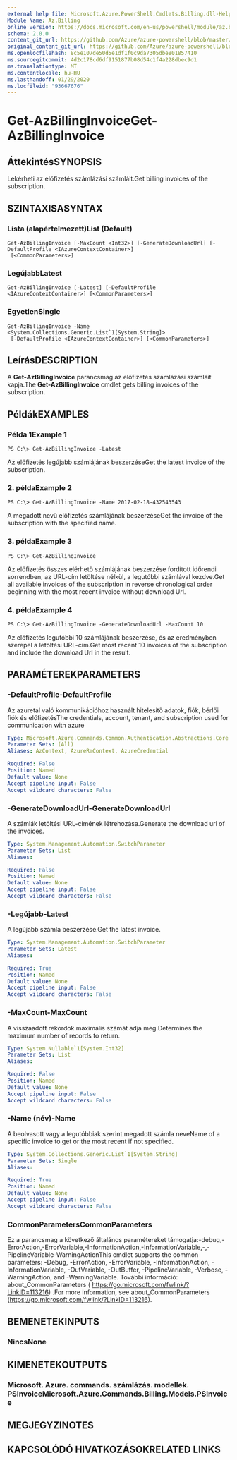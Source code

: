 ```yaml
---
external help file: Microsoft.Azure.PowerShell.Cmdlets.Billing.dll-Help.xml
Module Name: Az.Billing
online version: https://docs.microsoft.com/en-us/powershell/module/az.billing/get-azbillinginvoice
schema: 2.0.0
content_git_url: https://github.com/Azure/azure-powershell/blob/master/src/Billing/Billing/help/Get-AzBillingInvoice.md
original_content_git_url: https://github.com/Azure/azure-powershell/blob/master/src/Billing/Billing/help/Get-AzBillingInvoice.md
ms.openlocfilehash: 8c5e107de50d5e1df1f0c9da7305dbe801857410
ms.sourcegitcommit: 4d2c178cd6df9151877b08d54c1f4a228dbec9d1
ms.translationtype: MT
ms.contentlocale: hu-HU
ms.lasthandoff: 01/29/2020
ms.locfileid: "93667676"
---
```

# <span data-ttu-id="84e04-101">Get-AzBillingInvoice</span><span class="sxs-lookup"><span data-stu-id="84e04-101">Get-AzBillingInvoice</span></span>

## <span data-ttu-id="84e04-102">Áttekintés</span><span class="sxs-lookup"><span data-stu-id="84e04-102">SYNOPSIS</span></span>
<span data-ttu-id="84e04-103">Lekérheti az előfizetés számlázási számláit.</span><span class="sxs-lookup"><span data-stu-id="84e04-103">Get billing invoices of the subscription.</span></span>

## <span data-ttu-id="84e04-104">SZINTAXISA</span><span class="sxs-lookup"><span data-stu-id="84e04-104">SYNTAX</span></span>

### <span data-ttu-id="84e04-105">Lista (alapértelmezett)</span><span class="sxs-lookup"><span data-stu-id="84e04-105">List (Default)</span></span>
```
Get-AzBillingInvoice [-MaxCount <Int32>] [-GenerateDownloadUrl] [-DefaultProfile <IAzureContextContainer>]
 [<CommonParameters>]
```

### <span data-ttu-id="84e04-106">Legújabb</span><span class="sxs-lookup"><span data-stu-id="84e04-106">Latest</span></span>
```
Get-AzBillingInvoice [-Latest] [-DefaultProfile <IAzureContextContainer>] [<CommonParameters>]
```

### <span data-ttu-id="84e04-107">Egyetlen</span><span class="sxs-lookup"><span data-stu-id="84e04-107">Single</span></span>
```
Get-AzBillingInvoice -Name <System.Collections.Generic.List`1[System.String]>
 [-DefaultProfile <IAzureContextContainer>] [<CommonParameters>]
```

## <span data-ttu-id="84e04-108">Leírás</span><span class="sxs-lookup"><span data-stu-id="84e04-108">DESCRIPTION</span></span>
<span data-ttu-id="84e04-109">A **Get-AzBillingInvoice** parancsmag az előfizetés számlázási számláit kapja.</span><span class="sxs-lookup"><span data-stu-id="84e04-109">The **Get-AzBillingInvoice** cmdlet gets billing invoices of the subscription.</span></span> 

## <span data-ttu-id="84e04-110">Példák</span><span class="sxs-lookup"><span data-stu-id="84e04-110">EXAMPLES</span></span>

### <span data-ttu-id="84e04-111">Példa 1</span><span class="sxs-lookup"><span data-stu-id="84e04-111">Example 1</span></span>
```
PS C:\> Get-AzBillingInvoice -Latest
```

<span data-ttu-id="84e04-112">Az előfizetés legújabb számlájának beszerzése</span><span class="sxs-lookup"><span data-stu-id="84e04-112">Get the latest invoice of the subscription.</span></span>

### <span data-ttu-id="84e04-113">2. példa</span><span class="sxs-lookup"><span data-stu-id="84e04-113">Example 2</span></span>
```
PS C:\> Get-AzBillingInvoice -Name 2017-02-18-432543543
```

<span data-ttu-id="84e04-114">A megadott nevű előfizetés számlájának beszerzése</span><span class="sxs-lookup"><span data-stu-id="84e04-114">Get the invoice of the subscription with the specified name.</span></span>

### <span data-ttu-id="84e04-115">3. példa</span><span class="sxs-lookup"><span data-stu-id="84e04-115">Example 3</span></span>
```
PS C:\> Get-AzBillingInvoice
```

<span data-ttu-id="84e04-116">Az előfizetés összes elérhető számlájának beszerzése fordított időrendi sorrendben, az URL-cím letöltése nélkül, a legutóbbi számlával kezdve.</span><span class="sxs-lookup"><span data-stu-id="84e04-116">Get all available invoices of the subscription in reverse chronological order beginning with the most recent invoice without download Url.</span></span> 

### <span data-ttu-id="84e04-117">4. példa</span><span class="sxs-lookup"><span data-stu-id="84e04-117">Example 4</span></span>
```
PS C:\> Get-AzBillingInvoice -GenerateDownloadUrl -MaxCount 10
```

<span data-ttu-id="84e04-118">Az előfizetés legutóbbi 10 számlájának beszerzése, és az eredményben szerepel a letöltési URL-cím.</span><span class="sxs-lookup"><span data-stu-id="84e04-118">Get most recent 10 invoices of the subscription and include the download Url in the result.</span></span>

## <span data-ttu-id="84e04-119">PARAMÉTEREK</span><span class="sxs-lookup"><span data-stu-id="84e04-119">PARAMETERS</span></span>

### <span data-ttu-id="84e04-120">-DefaultProfile</span><span class="sxs-lookup"><span data-stu-id="84e04-120">-DefaultProfile</span></span>
<span data-ttu-id="84e04-121">Az azuretal való kommunikációhoz használt hitelesítő adatok, fiók, bérlői fiók és előfizetés</span><span class="sxs-lookup"><span data-stu-id="84e04-121">The credentials, account, tenant, and subscription used for communication with azure</span></span>

```yaml
Type: Microsoft.Azure.Commands.Common.Authentication.Abstractions.Core.IAzureContextContainer
Parameter Sets: (All)
Aliases: AzContext, AzureRmContext, AzureCredential

Required: False
Position: Named
Default value: None
Accept pipeline input: False
Accept wildcard characters: False
```

### <span data-ttu-id="84e04-122">-GenerateDownloadUrl</span><span class="sxs-lookup"><span data-stu-id="84e04-122">-GenerateDownloadUrl</span></span>
<span data-ttu-id="84e04-123">A számlák letöltési URL-címének létrehozása.</span><span class="sxs-lookup"><span data-stu-id="84e04-123">Generate the download url of the invoices.</span></span>

```yaml
Type: System.Management.Automation.SwitchParameter
Parameter Sets: List
Aliases:

Required: False
Position: Named
Default value: None
Accept pipeline input: False
Accept wildcard characters: False
```

### <span data-ttu-id="84e04-124">-Legújabb</span><span class="sxs-lookup"><span data-stu-id="84e04-124">-Latest</span></span>
<span data-ttu-id="84e04-125">A legújabb számla beszerzése.</span><span class="sxs-lookup"><span data-stu-id="84e04-125">Get the latest invoice.</span></span>

```yaml
Type: System.Management.Automation.SwitchParameter
Parameter Sets: Latest
Aliases:

Required: True
Position: Named
Default value: None
Accept pipeline input: False
Accept wildcard characters: False
```

### <span data-ttu-id="84e04-126">-MaxCount</span><span class="sxs-lookup"><span data-stu-id="84e04-126">-MaxCount</span></span>
<span data-ttu-id="84e04-127">A visszaadott rekordok maximális számát adja meg.</span><span class="sxs-lookup"><span data-stu-id="84e04-127">Determines the maximum number of records to return.</span></span>

```yaml
Type: System.Nullable`1[System.Int32]
Parameter Sets: List
Aliases:

Required: False
Position: Named
Default value: None
Accept pipeline input: False
Accept wildcard characters: False
```

### <span data-ttu-id="84e04-128">-Name (név)</span><span class="sxs-lookup"><span data-stu-id="84e04-128">-Name</span></span>
<span data-ttu-id="84e04-129">A beolvasott vagy a legutóbbiak szerint megadott számla neve</span><span class="sxs-lookup"><span data-stu-id="84e04-129">Name of a specific invoice to get or the most recent if not specified.</span></span>

```yaml
Type: System.Collections.Generic.List`1[System.String]
Parameter Sets: Single
Aliases:

Required: True
Position: Named
Default value: None
Accept pipeline input: False
Accept wildcard characters: False
```

### <span data-ttu-id="84e04-130">CommonParameters</span><span class="sxs-lookup"><span data-stu-id="84e04-130">CommonParameters</span></span>
<span data-ttu-id="84e04-131">Ez a parancsmag a következő általános paramétereket támogatja:-debug,-ErrorAction,-ErrorVariable,-InformationAction,-InformationVariable,-,-PipelineVariable-WarningAction</span><span class="sxs-lookup"><span data-stu-id="84e04-131">This cmdlet supports the common parameters: -Debug, -ErrorAction, -ErrorVariable, -InformationAction, -InformationVariable, -OutVariable, -OutBuffer, -PipelineVariable, -Verbose, -WarningAction, and -WarningVariable.</span></span> <span data-ttu-id="84e04-132">További információ: about_CommonParameters ( https://go.microsoft.com/fwlink/?LinkID=113216) .</span><span class="sxs-lookup"><span data-stu-id="84e04-132">For more information, see about_CommonParameters (https://go.microsoft.com/fwlink/?LinkID=113216).</span></span>

## <span data-ttu-id="84e04-133">BEMENETEK</span><span class="sxs-lookup"><span data-stu-id="84e04-133">INPUTS</span></span>

### <span data-ttu-id="84e04-134">Nincs</span><span class="sxs-lookup"><span data-stu-id="84e04-134">None</span></span>

## <span data-ttu-id="84e04-135">KIMENETEK</span><span class="sxs-lookup"><span data-stu-id="84e04-135">OUTPUTS</span></span>

### <span data-ttu-id="84e04-136">Microsoft. Azure. commands. számlázás. modellek. PSInvoice</span><span class="sxs-lookup"><span data-stu-id="84e04-136">Microsoft.Azure.Commands.Billing.Models.PSInvoice</span></span>

## <span data-ttu-id="84e04-137">MEGJEGYZI</span><span class="sxs-lookup"><span data-stu-id="84e04-137">NOTES</span></span>

## <span data-ttu-id="84e04-138">KAPCSOLÓDÓ HIVATKOZÁSOK</span><span class="sxs-lookup"><span data-stu-id="84e04-138">RELATED LINKS</span></span>
